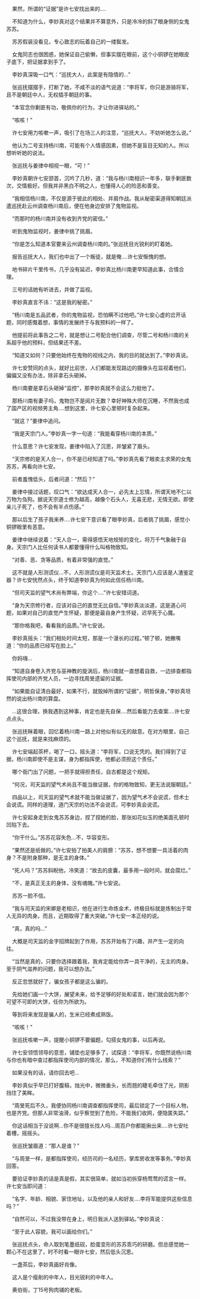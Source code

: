     果然，所谓的“证据”是许七安找出来的....

    不知道为什么，李妙真对这个结果并不算意外，只是冷冷的斜了眼身侧的女鬼苏苏。

    苏苏假装没看见，专心致志的玩着自己的一缕鬓发。

    女鬼同志也很困惑，她保证自己偷懒，但事实摆在眼前，这个小铜锣在她眼皮子底下，把证据拿到手了。

    李妙真深吸一口气：“巡抚大人，此案是有隐情的...”

    张巡抚摆摆手，打断了她，不咸不淡的语气说道：“李将军，你只是游骑将军，且不是朝廷中人，无权插手朝廷的事。

    “本官念你剿匪有功，敬佩你的行为，才让你进驿站的。”

    “咳咳！”

    许七安用力咳嗽一声，吸引了在场三人的注意，“巡抚大人，不妨听她怎么说。”

    他认为二号支持杨川南，可能有个人情感因素，但她不是盲目无知的人。所以想听听她的说法。

    张巡抚与姜律中相视一眼，“可！”

    李妙真朝许七安颔首，沉吟了几秒，道：“我与杨川南相识一年多，联手剿匪数次，交情极好。但我并非黑白不明之人，也懂得人心的险恶和善变。

    “我相信杨川南，不仅是源于彼此的相处、并肩作战。我从秘密渠道得知朝廷派遣巡抚赴云州调查杨川南后，便在他身边安排了鬼物监视。

    “而那时的杨川南并没有收到齐党的密信。”

    听到鬼物监视时，姜律中挑了挑眉。

    “你是怎么知道本官要来云州调查杨川南的。”张巡抚目光锐利的盯着她。

    报告巡抚大人，我们也中出了一个叛徒，就是俺....许七安惭愧的想。

    地书碎片千里传书，几乎没有延迟，李妙真比杨川南更早知道此事，合情合理。

    三号的话她有听进去，并做了监视。

    李妙真直言不讳：“这是我的秘密。”

    “杨川南是五品武者，你的鬼物监视，恐怕瞒不过他吧。”许七安心虚的岔开话题，同时感慨着想，事情的发展终于与我预料的一样了。

    他提前将此事告之二号，就是想让二号配合他们调查，尽管二号和杨川南的关系超乎他的预料，但结果还不差。

    “知道又如何？只要他始终在鬼物的视线之内，我的目的就达到了。”李妙真说。

    许七安赞同的点头，就好比前世，人们都能发现路边的摄像头在监视着他们，偏偏又没有办法，除非拿石头砸掉。

    杨川南要是拿石头砸掉“监控”，那李妙真就不会这么力挺他了。

    那杨川南有妻子吗，鬼物岂不是阅片无数？幸好神殊大师在沉睡，不然我也成了国产区的视频男主角....想到这里，许七安心里顿时复杂起来。

    “就这？”姜律中追问。

    “我是天宗门人。”李妙真一字一句道：“我能看穿杨川南的本质。”

    什么意思？许七安发现，姜律中陷入了沉思，并皱紧了眉头。

    “天宗修的是天人合一，你不是已经知道了吗。”李妙真先看了眼卖主求荣的女鬼苏苏，再看向许七安。

    前者羞愧低头，后者问道：“然后？”

    姜律中接过话题，叹口气：“欲达成天人合一，必先太上忘情，所谓天地不仁以万物为刍狗。据说天宗道士修为越高，越像个石头人，无喜无悲，无情无欲。即使亲儿子死了，也不会有半点伤感。”

    那以后生了孩子我来养....许七安下意识看了眼李妙真，后者挑了挑眉，感觉小铜锣眼里有恶意。

    姜律中继续说着：“天人合一，需得感悟天地规矩的变化，将万千气象融于自身。天宗门人比任何读书人都要懂得什么叫格物致知。

    “对善、恶、贪等品质，有着非常强的直觉。”

    这不就是人形测谎仪...不，人形测谎仪是司天监术士。天宗门人应该是人渣鉴定器？许七安恍然点头，终于知道李妙真为何如此信任杨川南。

    “但司天监的望气术尚有弊端，你这个....”许七安措词道。

    “身为天宗修行者，应该对自己的直觉无比自信。”李妙真淡淡道，这是道心问题，如果对自己的直觉产生怀疑，那便是最自身产生怀疑，迟早死于心魔。

    “那你格我吧，看看我的品质。”许七安说。

    李妙真摇头：“我们相处时间太短，那是一个漫长的过程。”顿了顿，她撇嘴道：“你的品质已经写在脸上。”

    你妈嗨...

    “知道自身卷入齐党与巫神教的旋涡后，杨川南就一直想着自救，一边排查都指挥使司内部的齐党人员，一边寻找周旻遗留的证据。

    “如果能自证清白最好，如果不行，就毁掉所谓的“证据”，明哲保身。”李妙真坦然的说出杨川南的算盘。

    ...这很合理，换我遇到这种事，肯定也是先自保....然后看能力去查案....许七安点点头。

    张巡抚眯着眼，回忆着杨川南一路上对他似有似无的敌意。在对方眼里，自己这个巡抚，就是来找麻烦的。

    许七安端起茶杯，喝了一口，摇头道：“李将军，口说无凭的。我们得到了证据，杨川南即使不是主谋，身为都指挥使，他都必须担这个责任。”

    哪个衙门出了问题，一把手就得担责任，自古都是这个规矩。

    “何况，司天监的望气术尚且不能当做证据，你的格物致知，更无法说服朝廷。”

    四品以上，司天监的望气术就不能当做证据了，因为望气术不会说谎，但术士会说谎。同样的道理，道门天宗的功法不会说谎，可李妙真会说谎。

    许七安起身走到女鬼苏苏身边，捏了捏她的脸，那张如花似玉的绝美面孔顿时凹陷下去。

    “你干什么。”苏苏花容失色...不，华容变形。

    “果然还是纸做的。”许七安拍了拍美人的肩膀：“苏苏，想不想要一具活着的肉身？不是附身那种，是无主的身体。”

    “死人吗？”苏苏斜睨他，冷笑道：“故去的皮囊，最多用一段时间，就会腐烂。”

    “不，是真正无主的身体，没有魂魄。”许七安说。

    苏苏一脸不信。

    “我与司天监的宋卿是老相识，他在进行生命炼金术，终极目标就是炼制出于常人无异的肉身。而且，近期取得了重大突破。”许七安一本正经的说。

    “真，真的吗...”

    大概是司天监的金字招牌起到了作用，苏苏开始有了兴趣，并产生一定的向往。

    “当然是真的，只要你选择跟着我，我肯定能给你弄一具干净的，无主的肉身。至于阴气滋养的问题，我可以想办法。”

    反正忽悠就好了，骗女孩子都是这么骗的。

    先给她们画一个大饼，展望未来，给予足够的好处和诺言，她们就会因为那个可望不可即的大饼，任你为所欲为。

    等到将来发现是骗人的，生米已经煮成熟饭。

    “咳咳！”

    张巡抚咳嗽一声，提醒小铜锣不要偏题，勾搭女鬼的事，以后再说。

    许七安领悟领导的意思，铺垫也足够多了，试探道：“李将军，你既然说杨川南与你也有暗中查过都指挥使司内部的情况，那么，不知道你们有什么线索？”

    如果没有的话，请你回去吧...

    李妙真似乎早已打好腹稿，烛光中，微微垂头，长而翘的睫毛牵住了光，阴影挡住了美眸。

    “周旻死后不久，我便协同杨川南调查都指挥使司，最后锁定了一个目标人物，也是齐党。但那人非常油滑，似乎察觉到了危险，不能我们收网，便隐匿失踪。”

    你这话相当于没说啊...你不是很擅长找人吗...周百户你都能揪出来....许七安吐着槽，摇摇头。

    张巡抚皱眉道：“那人是谁？”

    “与周旻一样，是都指挥使司，经历司的一名经历，掌库房收发等事务。”李妙真回答。

    要验证李妙真的话是真是假，其实很简单，就如当初拆穿杨莺莺的谎言一样。许七安当即问道：

    “名字、年龄、相貌、家住地址，以及他的亲人和好友....李将军能提供这些信息吗？”

    “自然可以，不过我没带在身上，明日我派人送到驿站。”李妙真说：

    “至于此人容貌，我可以画给你们。”

    张巡抚点头，命人取到笔墨纸砚，脸蛋变形的苏苏乖巧的研磨。但总感觉她一颗心不在这里了，时不时看一眼许七安，然后低头沉思。

    一盏茶后，李妙真画好肖像。

    这人是个瘦削的中年人，目光锐利的中年人。

    黄伯街，丁15号狗肉铺的老板。